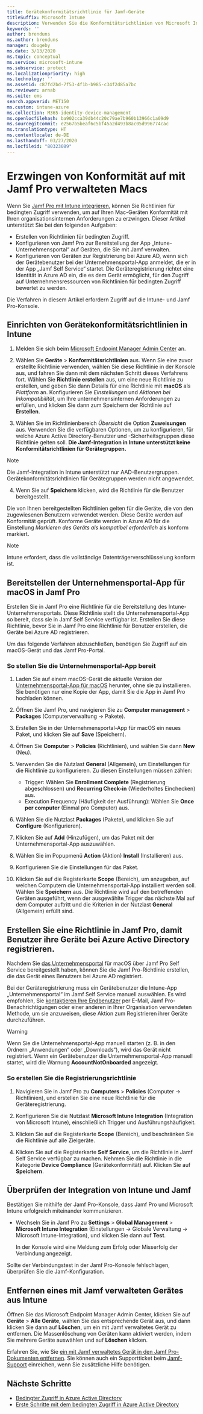 ```yaml
---
title: Gerätekonformitätsrichtlinie für Jamf-Geräte
titleSuffix: Microsoft Intune
description: Verwenden Sie die Konformitätsrichtlinien von Microsoft Intune zusammen mit dem bedingten Zugriff von Azure Active Directory, um mit Jamf verwaltete Geräte zu sichern.
keywords: ''
author: brenduns
ms.author: brenduns
manager: dougeby
ms.date: 3/13/2020
ms.topic: conceptual
ms.service: microsoft-intune
ms.subservice: protect
ms.localizationpriority: high
ms.technology: ''
ms.assetid: c87fd2bd-7f53-4f1b-b985-c34f2d85a7bc
ms.reviewer: arnab
ms.suite: ems
search.appverid: MET150
ms.custom: intune-azure
ms.collection: M365-identity-device-management
ms.openlocfilehash: ba902cca39db44c20c79ae7b960b13966c1a09d9
ms.sourcegitcommit: e2567b5beaf6c5bf45a2d493b8ac05d996774cac
ms.translationtype: HT
ms.contentlocale: de-DE
ms.lasthandoff: 03/27/2020
ms.locfileid: "80323089"
---
```

# <a name="enforce-compliance-on-macs-managed-with-jamf-pro"></a>Erzwingen von Konformität auf mit Jamf Pro verwalteten Macs

Wenn Sie [Jamf Pro mit Intune integrieren](conditional-access-integrate-jamf.md), können Sie Richtlinien für bedingten Zugriff verwenden, um auf Ihren Mac-Geräten Konformität mit Ihren organisationsinternen Anforderungen zu erzwingen.  Dieser Artikel unterstützt Sie bei den folgenden Aufgaben:  

- Erstellen von Richtlinien für bedingten Zugriff.
- Konfigurieren von Jamf Pro zur Bereitstellung der App „Intune-Unternehmensportal“ auf Geräten, die Sie mit Jamf verwalten.
- Konfigurieren von Geräten zur Registrierung bei Azure AD, wenn sich der Gerätebenutzer bei der Unternehmensportal-App anmeldet, die er in der App „Jamf Self Service“ startet. Die Geräteregistrierung richtet eine Identität in Azure AD ein, die es dem Gerät ermöglicht, für den Zugriff auf Unternehmensressourcen von Richtlinien für bedingten Zugriff bewertet zu werden.  
 
Die Verfahren in diesem Artikel erfordern Zugriff auf die Intune- und Jamf Pro-Konsole.

## <a name="set-up-device-compliance-policies-in-intune"></a>Einrichten von Gerätekonformitätsrichtlinien in Intune

1. Melden Sie sich beim [Microsoft Endpoint Manager Admin Center](https://go.microsoft.com/fwlink/?linkid=2109431) an.

2. Wählen Sie **Geräte** > **Konformitätsrichtlinien** aus. Wenn Sie eine zuvor erstellte Richtlinie verwenden, wählen Sie diese Richtlinie in der Konsole aus, und fahren Sie dann mit dem nächsten Schritt dieses Verfahrens fort. Wählen Sie **Richtlinie erstellen** aus, um eine neue Richtlinie zu erstellen, und geben Sie dann Details für eine Richtlinie mit **macOS** als *Plattform* an. Konfigurieren Sie *Einstellungen* und *Aktionen bei Inkompatibilität*, um Ihre unternehmensinternen Anforderungen zu erfüllen, und klicken Sie dann zum Speichern der Richtlinie auf **Erstellen**.

3. Wählen Sie im Richtlinienbereich *Übersicht* die Option **Zuweisungen** aus. Verwenden Sie die verfügbaren Optionen, um zu konfigurieren, für welche Azure Active Directory-Benutzer und -Sicherheitsgruppen diese Richtlinie gelten soll. **Die Jamf-Integration in Intune unterstützt keine Konformitätsrichtlinien für Gerätegruppen.**

> [!NOTE]
> Die Jamf-Integration in Intune unterstützt nur AAD-Benutzergruppen. Gerätekonformitätsrichtlinien für Gerätegruppen werden nicht angewendet.

4. Wenn Sie auf **Speichern** klicken, wird die Richtlinie für die Benutzer bereitgestellt.  

Die von Ihnen bereitgestellten Richtlinien gelten für die Geräte, die von den zugewiesenen Benutzern verwendet werden. Diese Geräte werden auf Konformität geprüft. Konforme Geräte werden in Azure AD für die Einstellung *Markieren des Geräts als kompatibel erforderlich* als konform markiert.  

> [!NOTE]
> Intune erfordert, dass die vollständige Datenträgerverschlüsselung konform ist.

## <a name="deploy-the-company-portal-app-for-macos-in-jamf-pro"></a>Bereitstellen der Unternehmensportal-App für macOS in Jamf Pro

Erstellen Sie in Jamf Pro eine Richtlinie für die Bereitstellung des Intune-Unternehmensportals. Diese Richtlinie stellt die Unternehmensportal-App so bereit, dass sie in Jamf Self Service verfügbar ist. Erstellen Sie diese Richtlinie, bevor Sie in Jamf Pro eine Richtlinie für Benutzer erstellen, die Geräte bei Azure AD registrieren.  

Um das folgende Verfahren abzuschließen, benötigen Sie Zugriff auf ein macOS-Gerät und das Jamf Pro-Portal. 

### <a name="to-deploy-the-company-portal-app"></a>So stellen Sie die Unternehmensportal-App bereit  

1. Laden Sie auf einem macOS-Gerät die aktuelle Version der [Unternehmensportal-App für macOS](https://go.microsoft.com/fwlink/?linkid=862280) herunter, ohne sie zu installieren. Sie benötigen nur eine Kopie der App, damit Sie die App in Jamf Pro hochladen können.  

2. Öffnen Sie Jamf Pro, und navigieren Sie zu **Computer management** > **Packages** (Computerverwaltung -> Pakete).

3. Erstellen Sie in der Unternehmensportal-App für macOS ein neues Paket, und klicken Sie auf **Save** (Speichern).

4. Öffnen Sie **Computer** > **Policies** (Richtlinien), und wählen Sie dann **New** (Neu).

5. Verwenden Sie die Nutzlast **General** (Allgemein), um Einstellungen für die Richtlinie zu konfigurieren. Zu diesen Einstellungen müssen zählen:
   - Trigger: Wählen Sie **Enrollment Complete** (Registrierung abgeschlossen) und **Recurring Check-in** (Wiederholtes Einchecken) aus.
   - Execution Frequency (Häufigkeit der Ausführung): Wählen Sie **Once per computer** (Einmal pro Computer) aus.

6. Wählen Sie die Nutzlast **Packages** (Pakete), und klicken Sie auf **Configure** (Konfigurieren).

7. Klicken Sie auf **Add** (Hinzufügen), um das Paket mit der Unternehmensportal-App auszuwählen.

8. Wählen Sie im Popupmenü **Action** (Aktion) **Install** (Installieren) aus.
9. Konfigurieren Sie die Einstellungen für das Paket.

10. Klicken Sie auf die Registerkarte **Scope** (Bereich), um anzugeben, auf welchen Computern die Unternehmensportal-App installiert werden soll. Wählen Sie **Speichern** aus. Die Richtlinie wird auf den betreffenden Geräten ausgeführt, wenn der ausgewählte Trigger das nächste Mal auf dem Computer auftritt und die Kriterien in der Nutzlast **General** (Allgemein) erfüllt sind.

## <a name="create-a-policy-in-jamf-pro-to-have-users-register-their-devices-with-azure-active-directory"></a>Erstellen Sie eine Richtlinie in Jamf Pro, damit Benutzer ihre Geräte bei Azure Active Directory registrieren.  

Nachdem Sie [das Unternehmensportal](conditional-access-assign-jamf.md#deploy-the-company-portal-app-for-macos-in-jamf-pro) für macOS über Jamf Pro Self Service bereitgestellt haben, können Sie die Jamf Pro-Richtlinie erstellen, die das Gerät eines Benutzers bei Azure AD registriert. 

Bei der Geräteregistrierung muss ein Gerätebenutzer die Intune-App „Unternehmensportal“ im Jamf Self Service manuell auswählen. Es wird empfohlen, Sie [kontaktieren Ihre Endbenutzer](../fundamentals/end-user-educate.md) per E-Mail, Jamf Pro-Benachrichtigungen oder einer anderen in Ihrer Organisation verwendeten Methode, um sie anzuweisen, diese Aktion zum Registrieren ihrer Geräte durchzuführen. 

> [!WARNING]
> Wenn Sie die Unternehmensportal-App manuell starten (z. B. in den Ordnern „Anwendungen“ oder „Downloads“), wird das Gerät nicht registriert. Wenn ein Gerätebenutzer die Unternehmensportal-App manuell startet, wird die Warnung **AccountNotOnboarded** angezeigt.

### <a name="to-create-the-registration-policy"></a>So erstellen Sie die Registrierungsrichtlinie  

1. Navigieren Sie in Jamf Pro zu **Computers** > **Policies** (Computer -> Richtlinien), und erstellen Sie eine neue Richtlinie für die Geräteregistrierung.

2. Konfigurieren Sie die Nutzlast **Microsoft Intune Integration** (Integration von Microsoft Intune), einschließlich Trigger und Ausführungshäufigkeit.

3. Klicken Sie auf die Registerkarte **Scope** (Bereich), und beschränken Sie die Richtlinie auf alle Zielgeräte.

4. Klicken Sie auf die Registerkarte **Self Service**, um die Richtlinie in Jamf Self Service verfügbar zu machen. Nehmen Sie die Richtlinie in die Kategorie **Device Compliance** (Gerätekonformität) auf. Klicken Sie auf **Speichern**.

## <a name="validate-intune-and-jamf-integration"></a>Überprüfen der Integration von Intune und Jamf  

Bestätigen Sie mithilfe der Jamf Pro-Konsole, dass Jamf Pro und Microsoft Intune erfolgreich miteinander kommunizieren. 

- Wechseln Sie in Jamf Pro zu **Settings** > **Global Management** > **Microsoft Intune Integration** (Einstellungen -> Globale Verwaltung -> Microsoft Intune-Integration), und klicken Sie dann auf **Test**.

    In der Konsole wird eine Meldung zum Erfolg oder Misserfolg der Verbindung angezeigt.  

Sollte der Verbindungstest in der Jamf Pro-Konsole fehlschlagen, überprüfen Sie die Jamf-Konfiguration. 


## <a name="removing-a-jamf-managed-device-from-intune"></a>Entfernen eines mit Jamf verwalteten Gerätes aus Intune

Öffnen Sie das Microsoft Endpoint Manager Admin Center, klicken Sie auf **Geräte** > **Alle Geräte**, wählen Sie das entsprechende Gerät aus, und dann klicken Sie dann auf **Löschen**, um ein mit Jamf verwaltetes Gerät zu entfernen.  Die Massenlöschung von Geräten kann aktiviert werden, indem Sie mehrere Geräte auswählen und auf **Löschen** klicken.

Erfahren Sie, wie Sie [ein mit Jamf verwaltetes Gerät in den Jamf Pro-Dokumenten entfernen](https://www.jamf.com/jamf-nation/articles/80/unmanaging-computers-while-preserving-their-inventory-information). Sie können auch ein Supportticket beim [Jamf-Support](https://www.jamf.com/support/) einreichen, wenn Sie zusätzliche Hilfe benötigen. 

## <a name="next-steps"></a>Nächste Schritte

- [Bedingter Zugriff in Azure Active Directory](https://docs.microsoft.com/azure/active-directory/active-directory-conditional-access-azure-portal)
- [Erste Schritte mit dem bedingten Zugriff in Azure Active Directory](https://docs.microsoft.com/azure/active-directory/active-directory-conditional-access-azure-portal-get-started)
